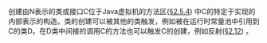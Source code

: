 创建由N表示的类或接口C位于Java虚拟机的方法区([§2.5.4](https://docs.oracle.com/javase/specs/jvms/se12/html/jvms-2.html#jvms-2.5.4)) 中C的特定于实现的内部表示的构造。类的创建可以被其他的类触发，例如被在运行时常量池中引用到C的类D。在D类中间接的调用C的方法也可以触发C的创建，例如反射([§2.12](https://docs.oracle.com/javase/specs/jvms/se12/html/jvms-2.html#jvms-2.12)) 。

